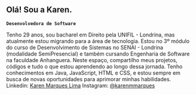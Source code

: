 ## Olá! Sou a Karen.

**`Desenvolvedora de Software`**

Tenho 29 anos, sou bacharel em Direito pela UNIFIL - Londrina, mas atualmente estou migrando para a área de tecnologia. Estou no 3º módulo do curso de Desenvolvimento de Sistemas no SENAI - Londrina (modalidade SemiPresencial) e também cursando Engenharia de Software na faculdade Anhanguera.
Neste espaço, compartilho meus projetos, códigos e tudo o que estou aprendendo ao longo dessa jornada. Tenho conhecimentos em Java, JavaScript, HTML e CSS, e estou sempre em busca de novas oportunidades para aprimorar minhas habilidades. 
Linkedin: [Karen Marques Lima](www.linkedin.com/in/karen-marques-lima)
Instagram: [@karenmmarques](www.instagram.com/karenmmarques?igsh=N2l5YXBjZXY0N3R2&utm_source=qr)









